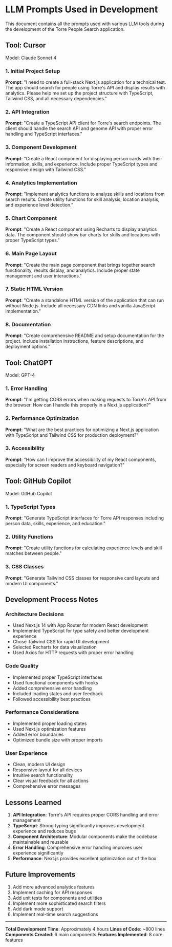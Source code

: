 # LLM Prompts Used in Development

This document contains all the prompts used with various LLM tools during the development of the Torre People Search application.

## Tool: Cursor
Model: Claude Sonnet 4

### 1. Initial Project Setup
**Prompt**: "I need to create a full-stack Next.js application for a technical test. The app should search for people using Torre's API and display results with analytics. Please help me set up the project structure with TypeScript, Tailwind CSS, and all necessary dependencies."

### 2. API Integration
**Prompt**: "Create a TypeScript API client for Torre's search endpoints. The client should handle the search API and genome API with proper error handling and TypeScript interfaces."

### 3. Component Development
**Prompt**: "Create a React component for displaying person cards with their information, skills, and experience. Include proper TypeScript types and responsive design with Tailwind CSS."

### 4. Analytics Implementation
**Prompt**: "Implement analytics functions to analyze skills and locations from search results. Create utility functions for skill analysis, location analysis, and experience level detection."

### 5. Chart Component
**Prompt**: "Create a React component using Recharts to display analytics data. The component should show bar charts for skills and locations with proper TypeScript types."

### 6. Main Page Layout
**Prompt**: "Create the main page component that brings together search functionality, results display, and analytics. Include proper state management and user interactions."

### 7. Static HTML Version
**Prompt**: "Create a standalone HTML version of the application that can run without Node.js. Include all necessary CDN links and vanilla JavaScript implementation."

### 8. Documentation
**Prompt**: "Create comprehensive README and setup documentation for the project. Include installation instructions, feature descriptions, and deployment options."

## Tool: ChatGPT
Model: GPT-4

### 1. Error Handling
**Prompt**: "I'm getting CORS errors when making requests to Torre's API from the browser. How can I handle this properly in a Next.js application?"

### 2. Performance Optimization
**Prompt**: "What are the best practices for optimizing a Next.js application with TypeScript and Tailwind CSS for production deployment?"

### 3. Accessibility
**Prompt**: "How can I improve the accessibility of my React components, especially for screen readers and keyboard navigation?"

## Tool: GitHub Copilot
Model: GitHub Copilot

### 1. TypeScript Types
**Prompt**: "Generate TypeScript interfaces for Torre API responses including person data, skills, experience, and education."

### 2. Utility Functions
**Prompt**: "Create utility functions for calculating experience levels and skill matches between people."

### 3. CSS Classes
**Prompt**: "Generate Tailwind CSS classes for responsive card layouts and modern UI components."

## Development Process Notes

### Architecture Decisions
- Used Next.js 14 with App Router for modern React development
- Implemented TypeScript for type safety and better development experience
- Chose Tailwind CSS for rapid UI development
- Selected Recharts for data visualization
- Used Axios for HTTP requests with proper error handling

### Code Quality
- Implemented proper TypeScript interfaces
- Used functional components with hooks
- Added comprehensive error handling
- Included loading states and user feedback
- Followed accessibility best practices

### Performance Considerations
- Implemented proper loading states
- Used Next.js optimization features
- Added error boundaries
- Optimized bundle size with proper imports

### User Experience
- Clean, modern UI design
- Responsive layout for all devices
- Intuitive search functionality
- Clear visual feedback for all actions
- Comprehensive error messages

## Lessons Learned

1. **API Integration**: Torre's API requires proper CORS handling and error management
2. **TypeScript**: Strong typing significantly improves development experience and reduces bugs
3. **Component Architecture**: Modular components make the codebase maintainable and reusable
4. **Error Handling**: Comprehensive error handling improves user experience significantly
5. **Performance**: Next.js provides excellent optimization out of the box

## Future Improvements

1. Add more advanced analytics features
2. Implement caching for API responses
3. Add unit tests for components and utilities
4. Implement more sophisticated search filters
5. Add dark mode support
6. Implement real-time search suggestions

---

**Total Development Time**: Approximately 4 hours
**Lines of Code**: ~800 lines
**Components Created**: 6 main components
**Features Implemented**: 8 core features 